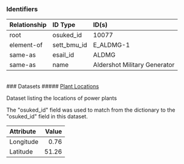 ### Identifiers

| Relationship   | ID Type     | ID(s)                        |
|:---------------|:------------|:-----------------------------|
| root           | osuked_id   | 10077                        |
| element-of     | sett_bmu_id | E_ALDMG-1                    |
| same-as        | esail_id    | ALDMG                        |
| same-as        | name        | Aldershot Military Generator |

<br>
### Datasets
##### <a href="https://raw.githubusercontent.com/OSUKED/Dictionary-Datasets/main/datasets/plant-locations/datapackage.json">Plant Locations</a>

Dataset listing the locations of power plants

The "osuked_id" field was used to match from the dictionary to the "osuked_id" field in this dataset.

| Attribute   |   Value |
|:------------|--------:|
| Longitude   |    0.76 |
| Latitude    |   51.26 |

